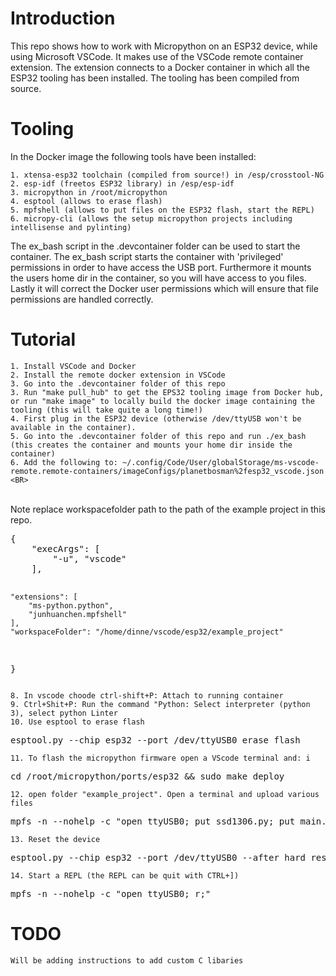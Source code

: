 # Introduction

This repo shows how to work with Micropython on an ESP32 device, while using Microsoft VSCode. It makes use of the VSCode remote container extension. The extension connects to a Docker container in which all the ESP32 tooling has been installed. The tooling has been compiled from source.



# Tooling

In the Docker image the following tools have been installed:

    1. xtensa-esp32 toolchain (compiled from source!) in /esp/crosstool-NG
    2. esp-idf (freetos ESP32 library) in /esp/esp-idf   
    3. micropython in /root/micropython
    4. esptool (allows to erase flash)
    5. mpfshell (allows to put files on the ESP32 flash, start the REPL)
    6. micropy-cli (allows the setup micropython projects including intellisense and pylinting)

The ex_bash script in the .devcontainer folder can be used to start the container. The ex_bash script starts the container with 'privileged' permissions in order to have access the USB port. Furthermore it mounts the users home dir in the container, so you will have access to you files. Lastly it will correct the Docker user permissions which will ensure that file permissions are handled correctly.

# Tutorial

    1. Install VSCode and Docker
    2. Install the remote docker extension in VSCode
    3. Go into the .devcontainer folder of this repo
    3. Run "make pull_hub" to get the EPS32 tooling image from Docker hub, or run "make image" to locally build the docker image containing the tooling (this will take quite a long time!)
    4. First plug in the ESP32 device (otherwise /dev/ttyUSB won't be available in the container).
    5. Go into the .devcontainer folder of this repo and run ./ex_bash (this creates the container and mounts your home dir inside the container)
    6. Add the following to: ~/.config/Code/User/globalStorage/ms-vscode-remote.remote-containers/imageConfigs/planetbosman%2fesp32_vscode.json <BR>
<BR>
    Note replace workspacefolder path to the path of the example project in this repo.
<BR>
<pre>
{
    "execArgs": [
        "-u", "vscode"
    ],

    "extensions": [
        "ms-python.python",
        "junhuanchen.mpfshell"
    ],
    "workspaceFolder": "/home/dinne/vscode/esp32/example_project"
}
</pre>


    8. In vscode choode ctrl-shift+P: Attach to running container
    9. Ctrl+Shit+P: Run the command "Python: Select interpreter (python 3), select python Linter
    10. Use esptool to erase flash

<pre>
esptool.py --chip esp32 --port /dev/ttyUSB0 erase_flash
</pre>

    11. To flash the micropython firmware open a VScode terminal and: i

<pre>
cd /root/micropython/ports/esp32 && sudo make deploy
</pre>

    12. open folder "example_project". Open a terminal and upload various files

<pre>
mpfs -n --nohelp -c "open ttyUSB0; put ssd1306.py; put main.py;"
</pre>

    13. Reset the device

<pre>
esptool.py --chip esp32 --port /dev/ttyUSB0 --after hard_reset chip_id
</pre>

    14. Start a REPL (the REPL can be quit with CTRL+]) 

<pre>
mpfs -n --nohelp -c "open ttyUSB0; r;"
</pre>

# TODO
    
    Will be adding instructions to add custom C libaries 





